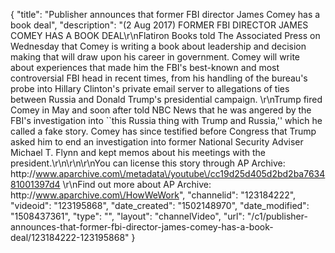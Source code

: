 {
    "title": "Publisher announces that former FBI director James Comey has a book deal",
    "description": "(2 Aug 2017) FORMER FBI DIRECTOR JAMES COMEY HAS A BOOK DEAL\r\nFlatiron Books told The Associated Press on Wednesday that Comey is writing a book about leadership and decision making that will draw upon his career in government. Comey will write about experiences that made him the FBI's best-known and most controversial FBI head in recent times, from his handling of the bureau's probe into Hillary Clinton's private email server to allegations of ties between Russia and Donald Trump's presidential campaign. \r\nTrump fired Comey in May and soon after told NBC News that he was angered by the FBI's investigation into ``this Russia thing with Trump and Russia,'' which he called a fake story. Comey has since testified before Congress that Trump asked him to end an investigation into former National Security Adviser Michael T. Flynn and kept memos about his meetings with the president.\r\n\r\n\r\nYou can license this story through AP Archive: http:\/\/www.aparchive.com\/metadata\/youtube\/cc19d25d405d2bd2ba763481001397d4 \r\nFind out more about AP Archive: http:\/\/www.aparchive.com\/HowWeWork",
    "channelid": "123184222",
    "videoid": "123195868",
    "date_created": "1502148970",
    "date_modified": "1508437361",
    "type": "",
    "layout": "channelVideo",
    "url": "\/c1\/publisher-announces-that-former-fbi-director-james-comey-has-a-book-deal\/123184222-123195868"
}